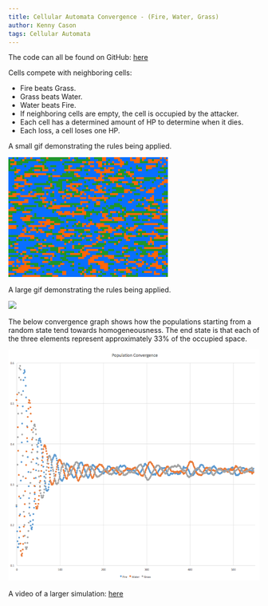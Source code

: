 ```yaml
---
title: Cellular Automata Convergence - (Fire, Water, Grass)
author: Kenny Cason
tags: Cellular Automata
---
```


The code can all be found on GitHub: <a href="https://github.com/kennycason/cellular-automata-elements" target="blank">here</a>

Cells compete with neighboring cells:

- Fire beats Grass.
- Grass beats Water.
- Water beats Fire.
- If neighboring cells are empty, the cell is occupied by the attacker.
- Each cell has a determined amount of HP to determine when it dies.
- Each loss, a cell loses one HP.

A small gif demonstrating the rules being applied.

![](/images/cellular_automata_elements/fire_water_grass_small.gif)

A large gif demonstrating the rules being applied.

![](/images/cellular_automata_elements/fire_water_grass_large.gif?)

The below convergence graph shows how the populations starting from a random state tend towards homogeneousness. The end state is that each of the three elements represent approximately 33% of the occupied space.

![](/images/cellular_automata_elements/fire_water_grass_convergence.png)

A video of a larger simulation: <a href="https://v.usetapes.com/l58ybCs2bT" target="blank">here</a>
